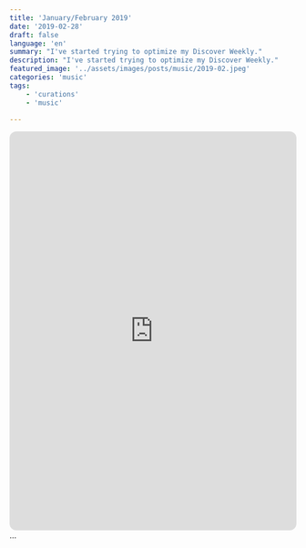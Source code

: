 ```yaml
---
title: 'January/February 2019'
date: '2019-02-28'
draft: false
language: 'en'
summary: "I've started trying to optimize my Discover Weekly."
description: "I've started trying to optimize my Discover Weekly."
featured_image: '../assets/images/posts/music/2019-02.jpeg'
categories: 'music'
tags:
    - 'curations'
    - 'music'

---
```

<!-- @format -->
<iframe
    style="border-radius:12px"
    src="https://open.spotify.com/embed/playlist/3v7H5PRFyIneU7xHsXTSto"
    width="100%"
    height="700"
    frameBorder="0"
    allowfullscreen=""
    allow="
        autoplay;
        clipboard-write;
        encrypted-media;
        fullscreen;
        picture-in-picture
        "
    loading="lazy"
    ></iframe>
...
